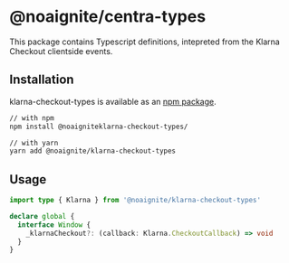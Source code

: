 # @noaignite/centra-types

This package contains Typescript definitions, intepreted from the Klarna Checkout clientside events.

## Installation

klarna-checkout-types is available as an [npm package](https://www.npmjs.com/package/@noaignite/klarna-checkout-types).

```sh
// with npm
npm install @noaigniteklarna-checkout-types/

// with yarn
yarn add @noaignite/klarna-checkout-types
```

## Usage

```typescript
import type { Klarna } from '@noaignite/klarna-checkout-types'

declare global {
  interface Window {
    _klarnaCheckout?: (callback: Klarna.CheckoutCallback) => void
  }
}
```

